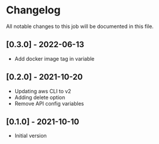 # Changelog
All notable changes to this job will be documented in this file.

## [0.3.0] - 2022-06-13
* Add docker image tag in variable 

## [0.2.0] - 2021-10-20
* Updating aws CLI to v2
* Adding delete option
* Remove API config variables

## [0.1.0] - 2021-10-10
* Initial version
